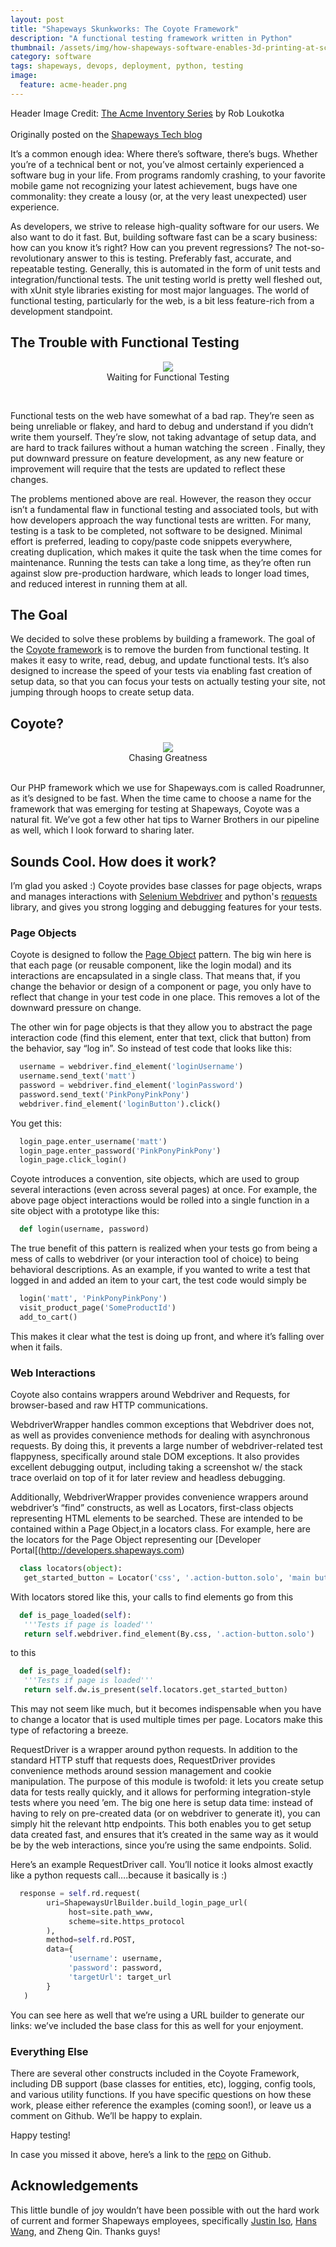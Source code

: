 ```yaml
---
layout: post
title: "Shapeways Skunkworks: The Coyote Framework"
description: "A functional testing framework written in Python"
thumbnail: /assets/img/how-shapeways-software-enables-3d-printing-at-scale/neutronium.png
category: software
tags: shapeways, devops, deployment, python, testing
image:
  feature: acme-header.png
---
```

Header Image Credit: [The Acme Inventory Series](https://fringefocus.com/i/acme-inventory-series/) by Rob Loukotka 
  <br><br>
Originally posted on the [Shapeways Tech blog](https://medium.com/shapeways-tech/shapeways-skunkworks-the-coyote-framework-85ef734b0ff7)

It’s a common enough idea: Where there’s software, there’s bugs. Whether you’re of a technical bent or not, you’ve almost certainly experienced a software bug in your life. From programs randomly crashing, to your favorite mobile game not recognizing your latest achievement, bugs have one commonality: they create a lousy (or, at the very least unexpected) user experience.

As developers, we strive to release high-quality software for our users. We also want to do it fast. But, building software fast can be a scary business: how can you know it’s right? How can you prevent regressions? The not-so-revolutionary answer to this is testing. Preferably fast, accurate, and repeatable testing. Generally, this is automated in the form of unit tests and integration/functional tests. The unit testing world is pretty well fleshed out, with xUnit style libraries existing for most major languages. The world of functional testing, particularly for the web, is a bit less feature-rich from a development standpoint.

## The Trouble with Functional Testing
<figure>
	<center>
  		<img src="/assets/img/coyote-framework/waiting.jpeg" />
  		<figcaption>Waiting for Functional Testing</figcaption>
	</center>
</figure>
<br>

Functional tests on the web have somewhat of a bad rap. They’re seen as being unreliable or flakey, and hard to debug and understand if you didn’t write them yourself. They’re slow, not taking advantage of setup data, and are hard to track failures without a human watching the screen . Finally, they put downward pressure on feature development, as any new feature or improvement will require that the tests are updated to reflect these changes.

The problems mentioned above are real. However, the reason they occur isn’t a fundamental flaw in functional testing and associated tools, but with how developers approach the way functional tests are written. For many, testing is a task to be completed, not software to be designed. Minimal effort is preferred, leading to copy/paste code snippets everywhere, creating duplication, which makes it quite the task when the time comes for maintenance. Running the tests can take a long time, as they’re often run against slow pre-production hardware, which leads to longer load times, and reduced interest in running them at all.

## The Goal

We decided to solve these problems by building a framework. The goal of the [Coyote framework](https://github.com/Shapeways/coyote_framework) is to remove the burden from functional testing. It makes it easy to write, read, debug, and update functional tests. It’s also designed to increase the speed of your tests via enabling fast creation of setup data, so that you can focus your tests on actually testing your site, not jumping through hoops to create setup data.

## Coyote?
<figure>
  <center>
      <img src="/assets/img/coyote-framework/dinnertime.gif" />
      <figcaption>Chasing Greatness</figcaption>
  </center>
</figure>
<br>
Our PHP framework which we use for Shapeways.com is called Roadrunner, as it’s designed to be fast. When the time came to choose a name for the framework that was emerging for testing at Shapeways, Coyote was a natural fit. We’ve got a few other hat tips to Warner Brothers in our pipeline as well, which I look forward to sharing later.

## Sounds Cool.  How does it work?
I’m glad you asked :) Coyote provides base classes for page objects, wraps and manages interactions with [Selenium Webdriver](http://www.seleniumhq.org/projects/webdriver/) and python's [requests](http://docs.python-requests.org/en/master/) library, and gives you strong logging and debugging features for your tests.

### Page Objects
Coyote is designed to follow the [Page Object](http://martinfowler.com/bliki/PageObject.html) pattern. The big win here is that each page (or reusable component, like the login modal) and its interactions are encapsulated in a single class. That means that, if you change the behavior or design of a component or page, you only have to reflect that change in your test code in one place. This removes a lot of the downward pressure on change.

The other win for page objects is that they allow you to abstract the page interaction code (find this element, enter that text, click that button) from the behavior, say “log in”. So instead of test code that looks like this:

```python
  username = webdriver.find_element('loginUsername')
  username.send_text('matt')
  password = webdriver.find_element('loginPassword')
  password.send_text('PinkPonyPinkPony')
  webdriver.find_element('loginButton').click()
```

You get this:

```python
  login_page.enter_username('matt')
  login_page.enter_password('PinkPonyPinkPony')
  login_page.click_login()
```

Coyote introduces a convention, site objects, which are used to group several interactions (even across several pages) at once. For example, the above page object interactions would be rolled into a single function in a site object with a prototype like this:

```python
  def login(username, password)
```

The true benefit of this pattern is realized when your tests go from being a mess of calls to webdriver (or your interaction tool of choice) to being behavioral descriptions. As an example, if you wanted to write a test that logged in and added an item to your cart, the test code would simply be

```python
  login('matt', 'PinkPonyPinkPony')
  visit_product_page('SomeProductId')
  add_to_cart()
```

This makes it clear what the test is doing up front, and where it’s falling over when it fails.

### Web Interactions
Coyote also contains wrappers around Webdriver and Requests, for browser-based and raw HTTP communications.

WebdriverWrapper handles common exceptions that Webdriver does not, as well as provides convenience methods for dealing with asynchronous requests. By doing this, it prevents a large number of webdriver-related test flappyness, specifically around stale DOM exceptions. It also provides excellent debugging output, including taking a screenshot w/ the stack trace overlaid on top of it for later review and headless debugging.

Additionally, WebdriverWrapper provides convenience wrappers around webdriver’s “find” constructs, as well as Locators, first-class objects representing HTML elements to be searched. These are intended to be contained within a Page Object,in a locators class. For example, here are the locators for the Page Object representing our [Developer Portal[(http://developers.shapeways.com)

```python
  class locators(object):
   get_started_button = Locator('css', '.action-button.solo', 'main button to get started')
```

With locators stored like this, your calls to find elements go from this

```python
  def is_page_loaded(self):
   '''Tests if page is loaded'''
   return self.webdriver.find_element(By.css, '.action-button.solo')
```

to this

```python
  def is_page_loaded(self):
   '''Tests if page is loaded'''
   return self.dw.is_present(self.locators.get_started_button)
 ```

 This may not seem like much, but it becomes indispensable when you have to change a locator that is used multiple times per page. Locators make this type of refactoring a breeze.

RequestDriver is a wrapper around python requests. In addition to the standard HTTP stuff that requests does, RequestDriver provides convenience methods around session management and cookie manipulation. The purpose of this module is twofold: it lets you create setup data for tests really quickly, and it allows for performing integration-style tests where you need ’em. The big one here is setup data time: instead of having to rely on pre-created data (or on webdriver to generate it), you can simply hit the relevant http endpoints. This both enables you to get setup data created fast, and ensures that it’s created in the same way as it would be by the web interactions, since you’re using the same endpoints. Solid.

Here’s an example RequestDriver call. You’ll notice it looks almost exactly like a python requests call….because it basically is :)

```python
  response = self.rd.request(
        uri=ShapewaysUrlBuilder.build_login_page_url(
             host=site.path_www, 
             scheme=site.https_protocol
        ),
        method=self.rd.POST,
        data={
             'username': username,
             'password': password,
             'targetUrl': target_url
        }
   )
```

You can see here as well that we’re using a URL builder to generate our links: we’ve included the base class for this as well for your enjoyment.

### Everything Else
There are several other constructs included in the Coyote Framework, including DB support (base classes for entities, etc), logging, config tools, and various utility functions. If you have specific questions on how these work, please either reference the examples (coming soon!), or leave us a comment on Github. We’ll be happy to explain.

Happy testing!

In case you missed it above, here’s a link to the [repo](https://github.com/Shapeways/coyote_framework) on Github.

## Acknowledgements
This little bundle of joy wouldn’t have been possible with out the hard work of current and former Shapeways employees, specifically [Justin Iso](https://github.com/justiniso), [Hans Wang](https://github.com/hansw47), and Zheng Qin. Thanks guys!